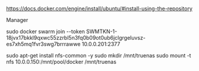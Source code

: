 https://docs.docker.com/engine/install/ubuntu/#install-using-the-repository

Manager

sudo docker swarm join --token SWMTKN-1-18jvx17bkkl9qxwc55zzrbl5n3fq0b09ot0ub6jclgrgeluvsz-es7xh5mq1fvr3swg7brrrawwe 10.0.0.201:2377

sudo apt-get install nfs-common -y
sudo mkdir /mnt/truenas
sudo mount -t nfs 10.0.0.150:/mnt/pool/docker /mnt/truenas